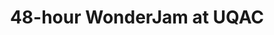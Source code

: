 ---
project_name: Zero-GRace
logo_path: /img/portfolio/ZeroGRace/logo.png
splashscreen_path: /img/portfolio/ZeroGRace/splashscreen.png
title: 48-hour WonderJam at UQAC
description: <b>Theme:</b> Pressure<br>
              <b>Styles:</b> Race, Strategy, Survival<br>
              <b>Team:</b> 7 students in Computer Science Master's and Bachelor's Degree at UQAC<br><br>
              <img class="img-fluid" src="img/award.png" alt="Award" style="width":" 256px;height":" 256px"><br>
              <b>3rd place</b><br><br>
              <a href="https://aureliengttn.itch.io/zero-g-race">
              	<img class="img-fluid" src="img/windows_badge.png" alt="Download on Windows">
              </a><br><br>
              The above version has been updated a few times after the GameJam. The version we handed over within the 48 hours is available for download <a href="https://gamejolt.com/games/zero-g/400369">here</a>.<br><br>
              <b>Concept:</b> Two astronauts race into space, trying to reach their ship. They use the gas pressure in an extinguisher to move around. This resource is limited though, so they have to stop at stations to recover some gas. Space isn't empt; the players will have to avoid the many asteroids, explosive barrels and even blackholes, while enemy spaceships shoot at them. At stations, the astronauts can also get some items, either to help them progress through the obstacles, or to slow their opponent.<br>
              <b>Role:</b> Procedural generation of obstacles in infinite map
---